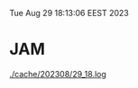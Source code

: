 Tue Aug 29 18:13:06 EEST 2023
# JAM
<a href='./cache/202308/29_18.log'>./cache/202308/29_18.log</a>
